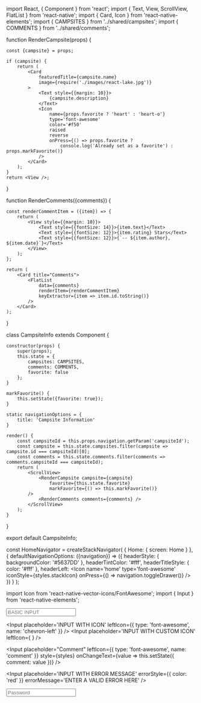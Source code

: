 <!-- import React from 'react';
import { Text, View } from 'react-native';
import { Card } from 'react-native-elements';

function RenderCampsite({campsite}) {
    if (campsite) {
        return (
            <Card 
                featuredTitle={campsite.name}
                image={require('./images/react-lake.jpg')}
            >
                <Text style={{margin: 10}}>
                    {campsite.description}
                </Text>
            </Card>
        );
    }
    return <View />;
}

function CampsiteInfo(props) {
    return <RenderCampsite campsite={props.campsite} />;
}

export default CampsiteInfo; -->


<!-- 

******NEW CAMPSITE INFO COMPONENT

import React, { Component } from 'react';
import { Text, View } from 'react-native';
import { Card } from 'react-native-elements';
import { CAMPSITES } from '../shared/campsites';

function RenderCampsite({campsite}) {

    if (campsite) {
        return (
            <Card
                featuredTitle={campsite.name}
                image={require('./images/react-lake.jpg')}
            >
                <Text style={{margin: 10}}>
                    {campsite.description}
                </Text>
            </Card>
        );
    }
    return <View />;
}

class CampsiteInfo extends Component {

    constructor(props) {
        super(props);
        this.state = {
            campsites: CAMPSITES
        };
    }

    static navigationOptions = {
        title: 'Campsite Information'
    }

    render() {
        const campsiteId = this.props.navigation.getParam('campsiteId');
        const campsite = this.state.campsites.filter(campsite => campsite.id === campsiteId)[0];
        return <RenderCampsite campsite={campsite} />;
    }
}

export default CampsiteInfo;



****ADDITION TO CAMPSITE INFO COMPONENT

. . .
import { Card, Icon } from 'react-native-elements';
. . .

function RenderCampsite(props) {

    const {campsite} = props;

    if (campsite) {
        return (
            <Card
                featuredTitle={campsite.name}
                image={require('./images/react-lake.jpg')}>
                <Text style={{margin: 10}}>
                    {campsite.description}
                </Text>
                <Icon
                    name={props.favorite ? 'heart' : 'heart-o'}
                    type='font-awesome'
                    color='#f50'
                    raised
                    reverse
                    onPress={() => props.favorite ? 
                        console.log('Already set as a favorite') : props.markFavorite()}
                />
            </Card>
. . .
        this.state = {
            campsites: CAMPSITES,
            comments: COMMENTS,
            favorite: false
        };

. . .

    markFavorite() {
        this.setState({favorite: true});
    }

. . .
                <RenderCampsite campsite={campsite}
                    favorite={this.state.favorite}
                    markFavorite={() => this.markFavorite()}
                />
                    
. . . -->

import React, { Component } from 'react';
import { Text, View, ScrollView, FlatList } from 'react-native';
import { Card, Icon } from 'react-native-elements';
import { CAMPSITES } from '../shared/campsites';
import { COMMENTS } from '../shared/comments';

function RenderCampsite(props) {

    const {campsite} = props;

    if (campsite) {
        return (
            <Card
                featuredTitle={campsite.name}
                image={require('./images/react-lake.jpg')}
            >
                <Text style={{margin: 10}}>
                    {campsite.description}
                </Text>
                <Icon
                    name={props.favorite ? 'heart' : 'heart-o'}
                    type='font-awesome'
                    color='#f50'
                    raised
                    reverse
                    onPress={() => props.favorite ? 
                        console.log('Already set as a favorite') : props.markFavorite()}
                />        
            </Card>
        );
    }
    return <View />;
}

function RenderComments({comments}) {
    
    const renderCommentItem = ({item}) => {
        return (
            <View style={{margin: 10}}>
                <Text style={{fontSize: 14}}>{item.text}</Text>
                <Text style={{fontSize: 12}}>{item.rating} Stars</Text>
                <Text style={{fontSize: 12}}>{`-- ${item.author}, ${item.date}`}</Text>
            </View>
        );
    };
  
    return (
        <Card title="Comments">
            <FlatList
                data={comments}
                renderItem={renderCommentItem}
                keyExtractor={item => item.id.toString()}
            />    
        </Card>
    );
}

class CampsiteInfo extends Component {

    constructor(props) {
        super(props);
        this.state = {
            campsites: CAMPSITES,
            comments: COMMENTS,
            favorite: false
        };
    }

    markFavorite() {
        this.setState({favorite: true});
    }

    static navigationOptions = {
        title: 'Campsite Information'
    }

    render() {
        const campsiteId = this.props.navigation.getParam('campsiteId');
        const campsite = this.state.campsites.filter(campsite => campsite.id === campsiteId)[0];
        const comments = this.state.comments.filter(comments => comments.campsiteId === campsiteId);
        return (
            <ScrollView>
                <RenderCampsite campsite={campsite}
                    favorite={this.state.favorite}
                    markFavorite={() => this.markFavorite()}
            />
                <RenderComments comments={comments} />
            </ScrollView>
        );
    }
}

export default CampsiteInfo;



const HomeNavigator = createStackNavigator(
    {
        Home: { screen: Home }
    },
    {
        defaultNavigationOptions: ({navigation}) => ({
            headerStyle: {
                backgroundColor: '#5637DD'
            },
            headerTintColor: '#fff',
            headerTitleStyle: {
                color: '#fff'
            },
            headerLeft: <Icon
                name='home'
                type='font-awesome'
                iconStyle={styles.stackIcon}
                onPress={() => navigation.toggleDrawer()}
            />
        })
    }
);



import Icon from 'react-native-vector-icons/FontAwesome';
import { Input } from 'react-native-elements';

<Input
  placeholder='BASIC INPUT'
/>

  <Input
    placeholder='INPUT WITH ICON'
    leftIcon={{ type: 'font-awesome', name: 'chevron-left' }}
  />
  <Input
    placeholder='INPUT WITH CUSTOM ICON'
    leftIcon={
      <Icon
        name='user'
        size={24}
        color='black'
      />
  }
/>


 <Input
   placeholder="Comment"
   leftIcon={{ type: 'font-awesome', name: 'comment' }}
   style={styles}
   onChangeText={value => this.setState({ comment: value })}
  />


<Input
  placeholder='INPUT WITH ERROR MESSAGE'
  errorStyle={{ color: 'red' }}
  errorMessage='ENTER A VALID ERROR HERE'
/>

<Input placeholder="Password" secureTextEntry={true} />